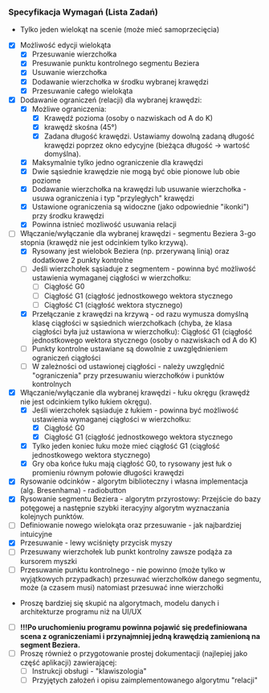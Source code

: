 ### Specyfikacja Wymagań (Lista Zadań)

- Tylko jeden wielokąt na scenie (może mieć samoprzecięcia)
- [x] Możliwość edycji wielokąta
  - [x] Przesuwanie wierzchołka
  - [x] Presuwanie punktu kontrolnego segmentu Beziera
  - [x] Usuwanie wierzchołka
  - [x] Dodawanie wierzchołka w środku wybranej krawędzi
  - [x] Przesuwanie całego wielokąta
- [x] Dodawanie ograniczeń (relacji) dla wybranej krawędzi:
  - [x] Możliwe ograniczenia:
    - [x] Krawędź pozioma (osoby o nazwiskach od A do K)
    - [x] krawędź skośna (45°)
    - [x] Zadana długość krawędzi. Ustawiamy dowolną zadaną długość krawędzi poprzez okno edycyjne (bieżąca długość -> wartość domyślna).
  - [x] Maksymalnie tylko jedno ograniczenie dla krawędzi
  - [x] Dwie sąsiednie krawędzie nie mogą być obie pionowe lub obie poziome
  - [x] Dodawanie wierzchołka na krawędzi lub usuwanie wierzchołka - usuwa ograniczenia i typ "przyległych" krawędzi
  - [x] Ustawione ograniczenia są widoczne (jako odpowiednie "ikonki") przy środku krawędzi
  - [x] Powinna istnieć mozliwość usuwania relacji
- [ ] Włączanie/wyłączanie dla wybranej krawędzi - segmentu Beziera 3-go stopnia (krawędż nie jest odcinkiem tylko krzywą).
  - [x] Rysowany jest wielobok Beziera (np. przerywaną linią) oraz dodatkowe 2 punkty kontrolne
  - [ ] Jeśli wierzchołek sąsiaduje z segmentem - powinna być możliwość ustawienia wymaganej ciągłości w wierzchołku:
    - [ ] Ciągłość G0
    - [ ] Ciągłość G1 (ciągłość jednostkowego wektora stycznego
    - [ ] Ciągłość C1 (ciągłość wektora stycznego)
  - [x] Przełączanie z krawędzi na krzywą - od razu wymusza domyślną klasę ciągłości w sąsiednich wierzchołkach (chyba, że klasa ciągłości była już ustawiona w wierzchołku): Ciągłość G1 (ciągłość jednostkowego wektora stycznego (osoby o nazwiskach od A do K)
  - [ ] Punkty kontrolne ustawiane są dowolnie z uwzględnieniem ograniczeń ciągłości
  - [ ] W zależności od ustawionej ciągłości - należy uwzględnić "ograniczenia" przy przesuwaniu wierzchołków i punktów kontrolnych
- [x] Włączanie/wyłączanie dla wybranej krawędzi - łuku okręgu (krawędż nie jest odcinkiem tylko łukiem okręgu).
  - [x] Jeśli wierzchołek sąsiaduje z łukiem - powinna być możliwość ustawienia wymaganej ciągłości w wierzchołku:
    - [x] Ciągłość G0
    - [x] Ciągłość G1 (ciągłość jednostkowego wektora stycznego
  - [x] Tylko jeden koniec łuku może mieć ciągłość G1 (ciągłość jednostkowego wektora stycznego)
  - [x] Gry oba końce łuku mają ciągłość G0, to rysowany jest łuk o promieniu równym połowie długości krawędzi
- [x] Rysowanie odcinków - algorytm biblioteczny i własna implementacja (alg. Bresenhama) - radiobutton
- [x] Rysowanie segmentu Beziera - algorytm przyrostowy: Przejście do bazy potęgowej a następnie szybki iteracyjny algorytm wyznaczania kolejnych punktów.
- [ ] Definiowanie nowego wielokąta oraz przesuwanie - jak najbardziej intuicyjne
- [x] Przesuwanie - lewy wciśnięty przycisk myszy
- [ ] Przesuwany wierzchołek lub punkt kontrolny zawsze podąża za kursorem myszki
- [ ] Przesuwanie punktu kontrolnego - nie powinno (może tylko w wyjątkowych przypadkach) przesuwać wierzchołków danego segmentu, może (a czasem musi) natomiast przesuwać inne wierzchołki
- Proszę bardziej się skupić na algorytmach, modelu danych i architekturze programu niż na UI/UX
- [ ] **!!!Po uruchomieniu programu powinna pojawić się predefiniowana scena z ograniczeniami i przynajmniej jedną krawędzią zamienioną na segment Beziera.**
- [ ] Proszę również o przygotowanie prostej dokumentacji (najlepiej jako część aplikacji) zawierającej:
  - [ ] Instrukcji obsługi - "klawiszologia"
  - [ ] Przyjętych założeń i opisu zaimplementowanego algorytmu "relacji"